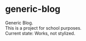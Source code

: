 # generic-blog
Generic Blog.<br>
This is a project for school purposes.<br>
Current state: Works, not stylized.
